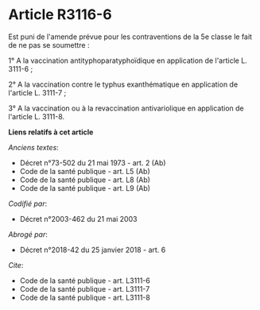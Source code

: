 # Article R3116-6

Est puni de l'amende prévue pour les contraventions de la 5e classe le fait de ne pas se soumettre : 

1° A la vaccination antityphoparatyphoïdique en application de l'article L. 3111-6 ; 

2° A la vaccination contre le typhus exanthématique en application de l'article L. 3111-7 ; 

3° A la vaccination ou à la revaccination antivariolique en application de l'article L. 3111-8.

**Liens relatifs à cet article**

_Anciens textes_:

  - Décret n°73-502 du 21 mai 1973 - art. 2 (Ab)
  - Code de la santé publique - art. L5 (Ab)
  - Code de la santé publique - art. L8 (Ab)
  - Code de la santé publique - art. L9 (Ab)

_Codifié par_:

  - Décret n°2003-462 du 21 mai 2003

_Abrogé par_:

  - Décret n°2018-42 du 25 janvier 2018 - art. 6

_Cite_:

  - Code de la santé publique - art. L3111-6
  - Code de la santé publique - art. L3111-7
  - Code de la santé publique - art. L3111-8

